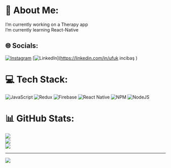 # 💫 About Me:
I’m currently working on a Therapy app<br>I’m currently learning React-Native


## 🌐 Socials:
[![Instagram](https://img.shields.io/badge/Instagram-%23E4405F.svg?logo=Instagram&logoColor=white)](https://instagram.com/ufukincibas) [![LinkedIn](https://img.shields.io/badge/LinkedIn-%230077B5.svg?logo=linkedin&logoColor=white)](https://linkedin.com/in/ufuk incibaş ) 

# 💻 Tech Stack:
![JavaScript](https://img.shields.io/badge/javascript-%23323330.svg?style=for-the-badge&logo=javascript&logoColor=%23F7DF1E) ![Redux](https://img.shields.io/badge/redux-%23593d88.svg?style=for-the-badge&logo=redux&logoColor=white) ![Firebase](https://img.shields.io/badge/firebase-%23039BE5.svg?style=for-the-badge&logo=firebase) ![React Native](https://img.shields.io/badge/react_native-%2320232a.svg?style=for-the-badge&logo=react&logoColor=%2361DAFB) ![NPM](https://img.shields.io/badge/NPM-%23CB3837.svg?style=for-the-badge&logo=npm&logoColor=white) ![NodeJS](https://img.shields.io/badge/node.js-6DA55F?style=for-the-badge&logo=node.js&logoColor=white)
# 📊 GitHub Stats:
![](https://github-readme-stats.vercel.app/api?username=ufukincibas&theme=radical&hide_border=false&include_all_commits=false&count_private=false)<br/>
![](https://github-readme-streak-stats.herokuapp.com/?user=ufukincibas&theme=radical&hide_border=false)<br/>
![](https://github-readme-stats.vercel.app/api/top-langs/?username=ufukincibas&theme=radical&hide_border=false&include_all_commits=false&count_private=false&layout=compact)

---
[![](https://visitcount.itsvg.in/api?id=ufukincibas&icon=0&color=0)](https://visitcount.itsvg.in)

<!-- Proudly created with GPRM ( https://gprm.itsvg.in ) -->
